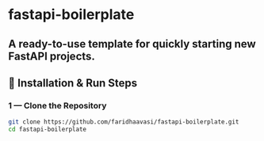 # fastapi-boilerplate

A ready-to-use template for quickly starting new FastAPI projects.  
---


## 📌 Installation & Run Steps

### 1 — Clone the Repository
```bash
git clone https://github.com/faridhaavasi/fastapi-boilerplate.git
cd fastapi-boilerplate
```

